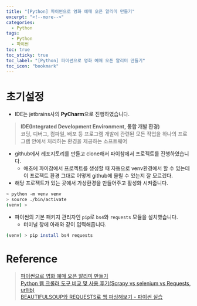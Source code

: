 ```yaml
---
title: "[Python] 파이썬으로 영화 예매 오픈 알리미 만들기"
excerpt: "<!--more-->"
categories:
  - Python
tags:
  - Python
  - 파이썬
toc: true
toc_sticky: true
toc_label: "[Python] 파이썬으로 영화 예매 오픈 알리미 만들기"
toc_icon: "bookmark"
---
```


# 초기설정

- IDE는 jetbrains사의 **PyCharm**으로 진행하였습니다.

> **IDE(Integrated Development Environment, 통합 개발 환경)**<br>
코딩, 디버그, 컴파일, 배포 등 프로그램 개발에 관련된 모든 작업을 하나의 프로그램 안에서 처리하는 환경을 제공하는 소프트웨어

- github에서 레포지토리를 만들고 clone해서 파이참에서 프로젝트를 진행하였습니다.
  - 애초에 파이참에서 프로젝트를 생성할 때 자동으로 venv환경에서 할 수 있는데 이 프로젝트 환경 그대로 어떻게 github에 올릴 수 있는지 잘 모르겠다.
- 해당 프로젝트가 있는 곳에서 가상환경을 만들어주고 활성화 시켜줍니다.

```zsh
> python -m venv venv
> source ./bin/activate
(venv) >
```

- 파이썬의 기본 패키지 관리자인 `pip`로 `bs4`와 `requests` 모듈을 설치했습니다.
  - 터미널 창에 아래와 같이 입력해줍니다.

```zsh
(venv) > pip install bs4 requests
```

# Reference

> [파이썬으로 영화 예매 오픈 알리미 만들기](https://www.inflearn.com/course/%EC%98%81%ED%99%94%EC%98%88%EB%A7%A4-%ED%8C%8C%EC%9D%B4%EC%8D%AC)<br>
[Python 웹 크롤러 도구 비교 및 사용 후기(Scrapy vs selenium vs Requests, urllib)](https://keyhyuk-kim.medium.com/python-%EC%9B%B9-%ED%81%AC%EB%A1%A4%EB%9F%AC-%EB%8F%84%EA%B5%AC-%EB%B9%84%EA%B5%90-%EB%B0%8F-%EC%82%AC%EC%9A%A9-%ED%9B%84%EA%B8%B0-scrapy-vs-selenium-vs-requests-urllib-6483041ca1ba)<br>
[BEAUTIFULSOUP와 REQUESTS로 웹 파싱해보기 - 파이썬 실습](https://library.gabia.com/contents/9239/)